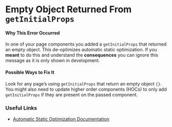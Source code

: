 # Empty Object Returned From `getInitialProps`

#### Why This Error Occurred

In one of your page components you added a `getInitialProps` that returned an empty object. This de-optimizes automatic static optimization. If you **meant** to do this and understand the **consequences** you can ignore this message as it is only shown in development.

#### Possible Ways to Fix It

Look for any page’s using `getInitialProps` that return an empty object `{}`. You might also need to update higher order components (HOCs) to only add `getInitialProps` if they are present on the passed component.

### Useful Links

- [Automatic Static Optimization Documentation](https://nextjs.org/docs/advanced-features/automatic-static-optimization)
